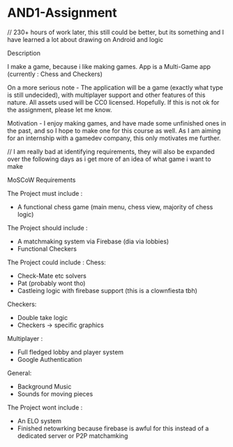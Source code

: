 # AND1-Assignment

// 230+ hours of work later, this still could be better, but its something and I have learned a lot about drawing on Android and logic

Description

I make a game, because i like making games. 
App is a Multi-Game app (currently : Chess and Checkers)


On a more serious note - The application will be a game (exactly what type is still undecided), with multiplayer support and other features of this nature.
All assets used will be CC0 licensed. Hopefully.
If this is not ok for the assignment, please let me know.

Motivation - I enjoy making games, and have made some unfinished ones in the past, and so I hope to make one for this course as well. As I am aiming for an internship with a gamedev company, this only motivates me further.


// I am really bad at identifying requirements, they will also be expanded over the following days as i get more of an idea of what game i want to make

MoSCoW Requirements

The Project must include :
 - A functional chess game (main menu, chess view, majority of chess logic)

The Project should include :
- A matchmaking system via Firebase (dia via lobbies)
- Functional Checkers

The Project could include :
Chess:
 - Check-Mate etc solvers
 - Pat (probably wont tho)
 - Castleing logic with firebase support (this is a clownfiesta tbh)
 
Checkers:
 - Double take logic 
 - Checkers -> specific graphics

Multiplayer :
- Full fledged lobby and player system
- Google Authentication

General:
- Background Music
- Sounds for moving pieces

The Project wont include :
  - An ELO system 
  - Finished netowrking because firebase is awful for this instead of a dedicated server or P2P matchamking
